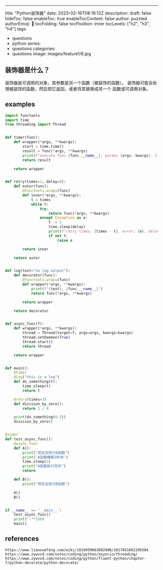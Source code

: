 ---
title: "Python装饰器"
date: 2023-02-16T08:19:12Z
description: 
draft: false
hideToc: false
enableToc: true
enableTocContent: false
author: puzzled
authorEmoji: 🦄
tocFolding: false
tocPosition: inner
tocLevels: ["h2", "h3", "h4"]
tags:
- questions
- python
series:
- questions
categories:
- questions
image: images/feature1/8.jpg

## 装饰器是什么？
装饰器是可调用的对象，其参数是另一个函数（被装饰的函数）。
装饰器可能会处理被装饰的函数，然后把它返回，或者将其替换成另一个 函数或可调用对象。

## examples

```python
import functools
import time
from threading import Thread


def timer(func):
    def wrapper(*args, **kwargs):
        start = time.time()
        result = func(*args, **kwargs)
        print(f"execute func {func.__name__}, params {args, kwargs}, time passed {time.time() - start}s")
        return result

    return wrapper


def retry(times=1, delay=0):
    def outer(func):
        @functools.wraps(func)
        def inner(*args, **kwargs):
            t = times
            while t:
                try:
                    return func(*args, **kwargs)
                except Exception as e:
                    t -= 1
                    time.sleep(delay)
                    print(f"retry times: {times - t}, error: {e}, delay: {delay}")
                    if not t:
                        raise e

        return inner

    return outer


def log(text="no log output"):
    def decorator(func):
        @functools.wraps(func)
        def wrapper(*args, **kwargs):
            print(f"{text}, {func.__name__}")
            return func(*args, **kwargs)

        return wrapper

    return decorator


def async_func(f):
    def wrapper(*args, **kwargs):
        thread = Thread(target=f, args=args, kwargs=kwargs)
        thread.setDaemon(True)
        thread.start()
        return thread

    return wrapper


def main():
    @timer
    @log("this is a log")
    def do_something(t):
        time.sleep(t)
        return t

    @retry(times=3)
    def division_by_zero():
        return 1 / 0

    print(do_something(0.5))
    division_by_zero()


@timer
def test_async_func():
    @async_func
    def A():
        print("现在在执行A函数")
        print('A函数睡眠3秒钟')
        time.sleep(3)
        print("A函数执行完毕")
        return

    def B():
        print("现在在执行B函数")

    A()
    B()


if __name__ == '__main__':
    test_async_func()
    print("-"*156)
    main()


```

## references
```
https://www.liaoxuefeng.com/wiki/1016959663602400/1017451662295584
https://www.zywvvd.com/notes/coding/python/asyncio/threading/
https://www.zywvvd.com/notes/coding/python/fluent-python/chapter-7/python-decorate/python-decorate/
```